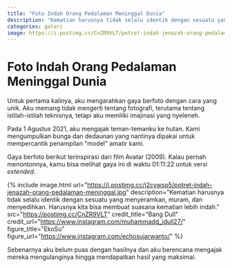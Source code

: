 ```yaml
---
title: "Foto Indah Orang Pedalaman Meninggal Dunia"
description: "Kematian harusnya tidak selalu identik dengan sesuatu yang menyeramkan, muram, dan menyedihkan. Harusnya kita bisa membuat suasana kematian lebih indah."
categories: galeri
image: https://i.postimg.cc/CnZR9VLT/potret-indah-jenazah-orang-pedalaman-meninggal.jpg
---
```

# Foto Indah Orang Pedalaman Meninggal Dunia

Untuk pertama kalinya, aku mengarahkan gaya berfoto dengan cara yang unik. Aku memang tidak mengerti tentang fotografi, terutama tentang istilah-istilah teknisnya, tetapi aku memiliki imajinasi yang nyeleneh.

Pada 1 Agustus 2021, aku mengajak teman-temanku ke hutan. Kami mengumpulkan bunga dan dedaunan yang nantinya dipakai untuk mempercantik penampilan "model" amatir kami.

Gaya berfoto berikut terinspirasi dari film Avatar (2009). Kalau pernah menontonnya, kamu bisa melihat gaya ini di waktu 01:11:22 untuk versi _extended_.

{% include image.html url="https://i.postimg.cc/j2cywsp5/potret-indah-jenazah-orang-pedalaman-meninggal.jpg" description="Kematian harusnya tidak selalu identik dengan sesuatu yang menyeramkan, muram, dan menyedihkan. Harusnya kita bisa membuat suasana kematian lebih indah." src="https://postimg.cc/CnZR9VLT" credit_title="Bang Dull" credit_url="https://www.instagram.com/muhammadd_idull27/" figure_title="EkoSu" figure_url="https://www.instagram.com/echosujarwanto/" %}

Sebenarnya aku belum puas dengan hasilnya dan aku berencana mengajak mereka mengulanginya hingga mendapatkan hasil yang maksimal.
